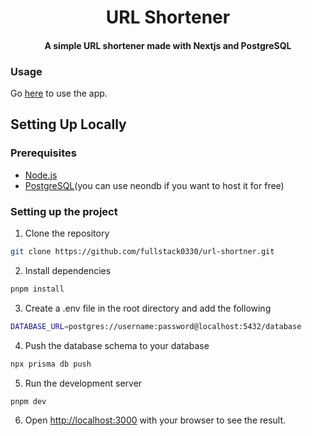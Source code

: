 <h1 align="center" >
    URL Shortener
</h1>

<h4 align="center">
  A simple URL shortener made with Nextjs and PostgreSQL
</h4>

### Usage

Go [here](https://shortly.cantcode.fyi) to use the app.

## Setting Up Locally

### Prerequisites

- [Node.js](https://nodejs.org/en/)
- [PostgreSQL](https://www.postgresql.org/)(you can use neondb if you want to host it for free)

### Setting up the project

1. Clone the repository

```bash
git clone https://github.com/fullstack0330/url-shortner.git
```

2. Install dependencies

```bash
pnpm install
```

3. Create a .env file in the root directory and add the following

```bash
DATABASE_URL=postgres://username:password@localhost:5432/database
```

4. Push the database schema to your database

```bash
npx prisma db push
```

5. Run the development server

```bash
pnpm dev
```

6. Open [http://localhost:3000](http://localhost:3000) with your browser to see the result.
